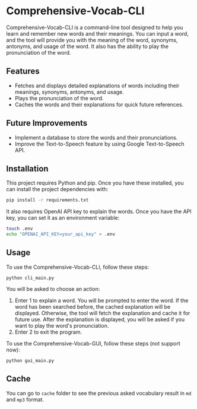 # Comprehensive-Vocab-CLI

Comprehensive-Vocab-CLI is a command-line tool designed to help you learn and remember new words and their meanings. You can input a word, and the tool will provide you with the meaning of the word, synonyms, antonyms, and usage of the word. It also has the ability to play the pronunciation of the word.

## Features

- Fetches and displays detailed explanations of words including their meanings, synonyms, antonyms, and usage.
- Plays the pronunciation of the word.
- Caches the words and their explanations for quick future references.

## Future Improvements

- Implement a database to store the words and their pronunciations.
- Improve the Text-to-Speech feature by using Google Text-to-Speech API.

## Installation

This project requires Python and pip. Once you have these installed, you can install the project dependencies with:

```sh
pip install -r requirements.txt
```

It also requires OpenAI API key to explain the words. Once you have the API key, you can set it as an environment variable:

```sh
touch .env
echo "OPENAI_API_KEY=your_api_key" > .env
```

## Usage
To use the Comprehensive-Vocab-CLI, follow these steps:

```
python cli_main.py
```

You will be asked to choose an action:
1. Enter 1 to explain a word. You will be prompted to enter the word. If the word has been searched before, the cached explanation will be displayed. Otherwise, the tool will fetch the explanation and cache it for future use. After the explanation is displayed, you will be asked if you want to play the word's pronunciation.
2. Enter 2 to exit the program.

To use the Comprehensive-Vocab-GUI, follow these steps (not support now):

```
python gui_main.py
```

## Cache

You can go to `cache` folder to see the previous asked vocabulary result in `md` and `mp3` format.